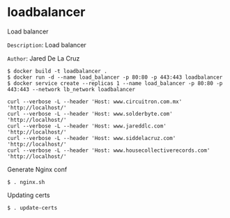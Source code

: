 # loadbalancer
Load balancer

`Description`:  Load balancer

`Author`:     Jared De La Cruz

```
$ docker build -t loadbalancer .
$ docker run -d --name load_balancer -p 80:80 -p 443:443 loadbalancer
$ docker service create --replicas 1 --name load_balancer -p 80:80 -p 443:443 --network lb_network loadbalancer
```

```
curl --verbose -L --header 'Host: www.circuitron.com.mx' 'http://localhost/'
curl --verbose -L --header 'Host: www.solderbyte.com' 'http://localhost/'
curl --verbose -L --header 'Host: www.jareddlc.com' 'http://localhost/'
curl --verbose -L --header 'Host: www.siddelacruz.com' 'http://localhost/'
curl --verbose -L --header 'Host: www.housecollectiverecords.com' 'http://localhost/'
```

Generate Nginx conf

`$ . nginx.sh`

Updating certs

`$ . update-certs`
